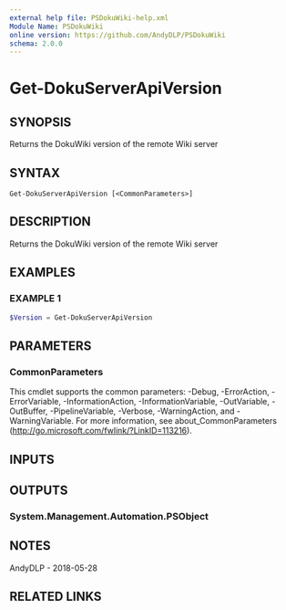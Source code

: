 ```yaml
---
external help file: PSDokuWiki-help.xml
Module Name: PSDokuWiki
online version: https://github.com/AndyDLP/PSDokuWiki
schema: 2.0.0
---
```


# Get-DokuServerApiVersion

## SYNOPSIS
Returns the DokuWiki version of the remote Wiki server

## SYNTAX

```
Get-DokuServerApiVersion [<CommonParameters>]
```

## DESCRIPTION
Returns the DokuWiki version of the remote Wiki server

## EXAMPLES

### EXAMPLE 1
```powershell
$Version = Get-DokuServerApiVersion
```

## PARAMETERS

### CommonParameters
This cmdlet supports the common parameters: -Debug, -ErrorAction, -ErrorVariable, -InformationAction, -InformationVariable, -OutVariable, -OutBuffer, -PipelineVariable, -Verbose, -WarningAction, and -WarningVariable. For more information, see about_CommonParameters (http://go.microsoft.com/fwlink/?LinkID=113216).

## INPUTS

## OUTPUTS

### System.Management.Automation.PSObject
## NOTES
AndyDLP - 2018-05-28

## RELATED LINKS
